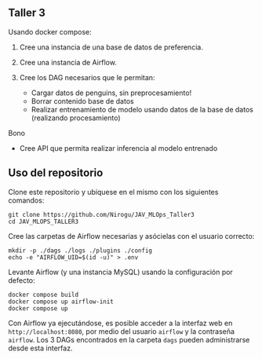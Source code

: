 ## Taller 3

Usando docker compose:

1. Cree una instancia de una base de datos de preferencia.

2. Cree una instancia de Airflow.

3. Cree los DAG necesarios que le permitan:

    - Cargar datos de penguins, sin preprocesamiento!
	- Borrar contenido base de datos
	- Realizar entrenamiento de modelo usando datos de la base de datos (realizando procesamiento)

Bono
- Cree API que permita realizar inferencia al modelo entrenado

## Uso del repositorio

Clone este repositorio y ubíquese en el mismo con los siguientes comandos:

```shell
git clone https://github.com/Nirogu/JAV_MLOps_Taller3
cd JAV_MLOPS_TALLER3
```

Cree las carpetas de Airflow necesarias y asócielas con el usuario correcto:

```shell
mkdir -p ./dags ./logs ./plugins ./config
echo -e "AIRFLOW_UID=$(id -u)" > .env
```

Levante Airflow (y una instancia MySQL) usando la configuración por defecto:

```shell
docker compose build
docker compose up airflow-init
docker compose up
```

Con Airflow ya ejecutándose, es posible acceder a la interfaz web en `http://localhost:8080`, por medio del usuario `airflow` y la contraseña `airflow`. Los 3 DAGs encontrados en la carpeta `dags` pueden administrarse desde esta interfaz.
